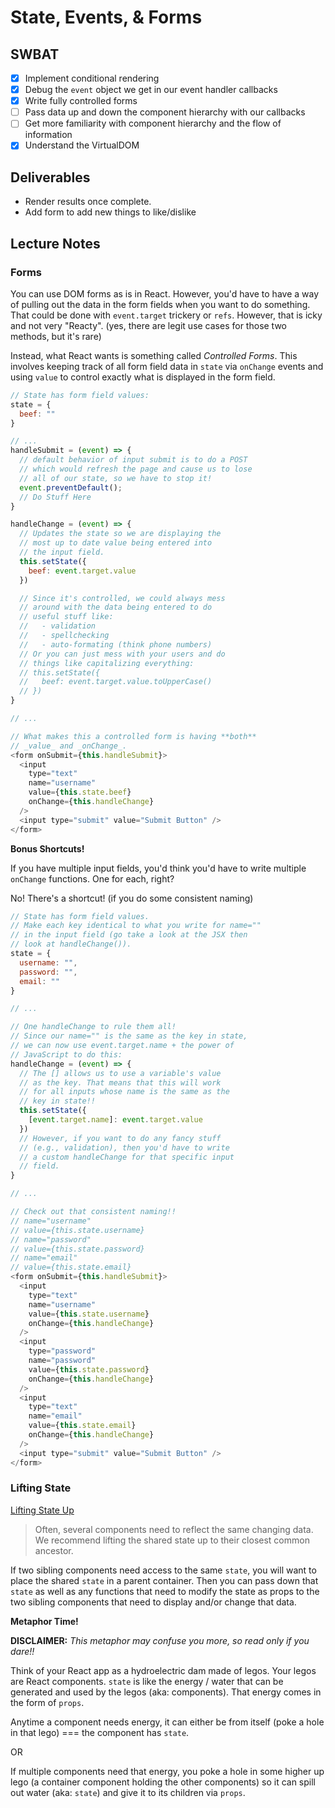 State, Events, & Forms
======================

## SWBAT

- [x] Implement conditional rendering
- [x] Debug the `event` object we get in our event handler callbacks
- [x] Write fully controlled forms
- [ ] Pass data up and down the component hierarchy with our callbacks
- [ ] Get more familiarity with component hierarchy and the flow of information
- [x] Understand the VirtualDOM

## Deliverables

- Render results once complete.
- Add form to add new things to like/dislike

## Lecture Notes

### Forms

You can use DOM forms as is in React. However, you'd have to have a way of pulling out the data in the form fields when you want to do something. That could be done with `event.target` trickery or `refs`. However, that is icky and not very "Reacty". (yes, there are legit use cases for those two methods, but it's rare)

Instead, what React wants is something called _Controlled Forms_. This involves keeping track of all form field data in `state` via `onChange` events and using `value` to control exactly what is displayed in the form field.

```javascript
// State has form field values:
state = {
  beef: ""
}

// ...
handleSubmit = (event) => {
  // default behavior of input submit is to do a POST
  // which would refresh the page and cause us to lose
  // all of our state, so we have to stop it!
  event.preventDefault();
  // Do Stuff Here
}

handleChange = (event) => {
  // Updates the state so we are displaying the
  // most up to date value being entered into
  // the input field.
  this.setState({
    beef: event.target.value
  })

  // Since it's controlled, we could always mess
  // around with the data being entered to do
  // useful stuff like:
  //   - validation
  //   - spellchecking
  //   - auto-formating (think phone numbers)
  // Or you can just mess with your users and do
  // things like capitalizing everything:
  // this.setState({
  //   beef: event.target.value.toUpperCase()
  // })
}

// ...

// What makes this a controlled form is having **both**
// _value_ and _onChange_.
<form onSubmit={this.handleSubmit}>
  <input
    type="text"
    name="username"
    value={this.state.beef}
    onChange={this.handleChange}
  />
  <input type="submit" value="Submit Button" />
</form>
```

**Bonus Shortcuts!**

If you have multiple input fields, you'd think you'd have to write multiple `onChange` functions. One for each, right?

No! There's a shortcut! (if you do some consistent naming)

```javascript
// State has form field values.
// Make each key identical to what you write for name=""
// in the input field (go take a look at the JSX then
// look at handleChange()).
state = {
  username: "",
  password: "",
  email: ""
}

// ...

// One handleChange to rule them all!
// Since our name="" is the same as the key in state,
// we can now use event.target.name + the power of
// JavaScript to do this:
handleChange = (event) => {
  // The [] allows us to use a variable's value
  // as the key. That means that this will work
  // for all inputs whose name is the same as the
  // key in state!!
  this.setState({
    [event.target.name]: event.target.value
  })
  // However, if you want to do any fancy stuff
  // (e.g., validation), then you'd have to write
  // a custom handleChange for that specific input
  // field.
}

// ...

// Check out that consistent naming!!
// name="username"
// value={this.state.username}
// name="password"
// value={this.state.password}
// name="email"
// value={this.state.email}
<form onSubmit={this.handleSubmit}>
  <input
    type="text"
    name="username"
    value={this.state.username}
    onChange={this.handleChange}
  />
  <input
    type="password"
    name="password"
    value={this.state.password}
    onChange={this.handleChange}
  />
  <input
    type="text"
    name="email"
    value={this.state.email}
    onChange={this.handleChange}
  />
  <input type="submit" value="Submit Button" />
</form>
```

### Lifting State

[Lifting State Up](https://reactjs.org/docs/lifting-state-up.html)

> Often, several components need to reflect the same changing data. We recommend lifting the shared state up to their closest common ancestor.

If two sibling components need access to the same `state`, you will want to place the shared `state` in a parent container. Then you can pass down that `state` as well as any functions that need to modify the state as props to the two sibling components that need to display and/or change that data.

**Metaphor Time!**

**DISCLAIMER:** _This metaphor may confuse you more, so read only if you dare!!_

Think of your React app as a hydroelectric dam made of legos. Your legos are React components. `state` is like the energy / water that can be generated and used by the legos (aka: components). That energy comes in the form of `props`.

Anytime a component needs energy, it can either be from itself (poke a hole in that lego) === the component has `state`.

OR

If multiple components need that energy, you poke a hole in some higher up lego (a container component holding the other components) so it can spill out water (aka: `state`) and give it to its children via `props`.
